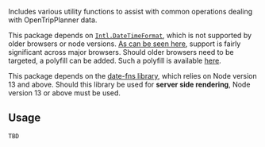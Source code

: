 Includes various utility functions to assist with common operations dealing with OpenTripPlanner data.

This package depends on [`Intl.DateTimeFormat`](https://developer.mozilla.org/en-US/docs/Web/JavaScript/Reference/Global_Objects/Intl/DateTimeFormat), which is not supported by older browsers or node versions. [As can be seen here](https://caniuse.com/?search=Intl.DateTimeFormat), support is fairly significant across major browsers. Should older browsers need to be targeted, a polyfill can be added. Such a polyfill is available [here](https://formatjs.io/docs/polyfills/intl-datetimeformat/).

This package depends on the [date-fns library](https://date-fns.org), which relies on Node version 13 and above. Should this library be used for **server side rendering**, Node version 13 or above must be used.

## Usage

```
TBD
```
